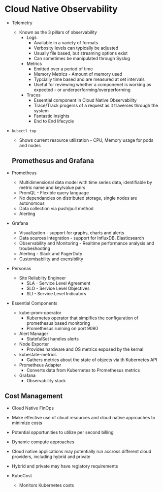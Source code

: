 # Cloud Native Observability

- Telemetry
  - Known as the 3 pillars of observability
    - Logs
      - Available in a variety of formats
      - Verbosity levels can typically be adjusted
      - Usually file based, but streaming options exist
      - Can sometimes be manipulated through Syslog
    - Metrics
      - Emitted over a period of time
      - Memory Metrics - Amount of memory used
      - Typcially time based and are measured at set intervals
      - Useful for reviewing whether a componenet is working as expected - or underperforming/overperforming
    - Traces
      - Essential component in Cloud Native Observability
      - Trace/Track progerss of a request as it traverses through the system
      - Fantastic insights
      - End to End lifecycle

- `kubectl top`
  - Shows current resource utilization - CPU, Memory usage for pods and nodes

  ## Promethesus and Grafana

- Prometheus

  - Multidimensional data model with time series data, identifiable by metric name and key/value pairs
  - PromQL - Flexible query language
  - No dependancies on distributed storage, single nodes are autonomous
  - Data collection via push/pull method
  - Alerting

- Grafana

  - Visualization - support for graphs, charts and alerts
  - Data sources integration - support for InfluxDB, Elasticsearch
  - Observability and Monitoring - Realtime performance analysis and troubeshooting
  - Alerting - Slack and PagerDuty
  - Customisability and exensibility

- Personas
  - Site Reliablity Engineer
    - SLA - Service Level Agreement
    - SLO - Service Level Objectives
    - SLI - Service Level Indicators

- Essential Components
  - kube-prom-operator
    - Kubernetes operator that simplfies the configuration of promethesus based monitoring
    - Promethesus running on port 9090
  - Alert Manager
    - StatefulSet handles alerts
  - Node Exporter
    - Provides hardware and OS metrics exposed by the kernal
  - kubestate-metrics
    - Gathers metrics about the state of objects via th Kubernetes API
  - Prometheus Adapter
    - Converts data from Kubernetes to Promethesus metrics
  - Grafana
    - Observability stack

## Cost Management

- Cloud Native FinOps

- Make effective use of cloud resources and cloud native approaches to minimize costs
- Potential opportunities to utilize per second billing
- Dynamic compute approaches
- Cloud native applications may potentially run accross different cloud providers, including hybrid and private
- Hybrid and private may have reglatory requirements
- KubeCost
  - Monitors Kubernetes costs
  

